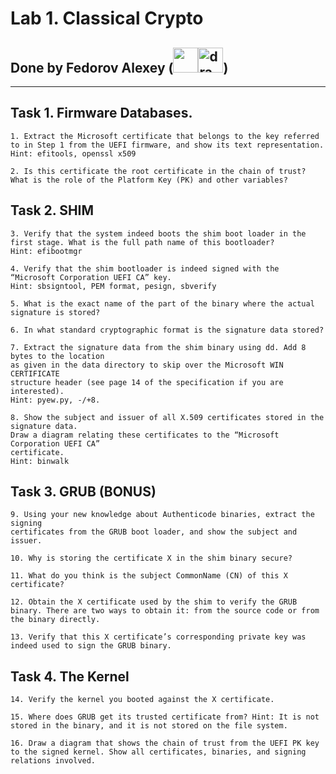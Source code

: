 # Lab 1. Classical Crypto


## Done by Fedorov Alexey (<a href="https://t.me/ullibniss"><img src="https://upload.wikimedia.org/wikipedia/commons/8/83/Telegram_2019_Logo.svg" width="40"></img></a><a href="https://github.com/ullibniss/"><img src="https://user-images.githubusercontent.com/25181517/192108374-8da61ba1-99ec-41d7-80b8-fb2f7c0a4948.png" alt="drawing" width="40"></img></a>)

---

## Task 1. Firmware Databases.
```
1. Extract the Microsoft certificate that belongs to the key referred to in Step 1 from the UEFI firmware, and show its text representation.
Hint: efitools, openssl x509
```

```
2. Is this certificate the root certificate in the chain of trust? What is the role of the Platform Key (PK) and other variables?
```

## Task 2. SHIM
```
3. Verify that the system indeed boots the shim boot loader in the first stage. What is the full path name of this bootloader?
Hint: efibootmgr
```

```
4. Verify that the shim bootloader is indeed signed with the “Microsoft Corporation UEFI CA” key.
Hint: sbsigntool, PEM format, pesign, sbverify
```

```
5. What is the exact name of the part of the binary where the actual signature is stored?
```

```
6. In what standard cryptographic format is the signature data stored?
```

```
7. Extract the signature data from the shim binary using dd. Add 8 bytes to the location
as given in the data directory to skip over the Microsoft WIN CERTIFICATE
structure header (see page 14 of the specification if you are interested).
Hint: pyew.py, -/+8.
```

```
8. Show the subject and issuer of all X.509 certificates stored in the signature data.
Draw a diagram relating these certificates to the “Microsoft Corporation UEFI CA”
certificate.
Hint: binwalk
```

## Task 3. GRUB (BONUS)

```
9. Using your new knowledge about Authenticode binaries, extract the signing
certificates from the GRUB boot loader, and show the subject and issuer.
```

```
10. Why is storing the certificate X in the shim binary secure?
```

```
11. What do you think is the subject CommonName (CN) of this X certificate?
```

```
12. Obtain the X certificate used by the shim to verify the GRUB binary. There are two ways to obtain it: from the source code or from the binary directly.
```

```
13. Verify that this X certificate’s corresponding private key was indeed used to sign the GRUB binary.
```

## Task 4. The Kernel

```
14. Verify the kernel you booted against the X certificate.
```

```
15. Where does GRUB get its trusted certificate from? Hint: It is not stored in the binary, and it is not stored on the file system.
```

```
16. Draw a diagram that shows the chain of trust from the UEFI PK key to the signed kernel. Show all certificates, binaries, and signing relations involved.
```
